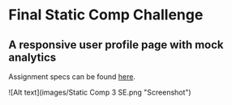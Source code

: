 # Final Static Comp Challenge
## A responsive user profile page with mock analytics

Assignment specs can be found [here](http://frontend.turing.io/projects/m1-static-comp-3.html).

![Alt text](images/Static Comp 3 SE.png "Screenshot")
